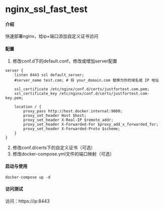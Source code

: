 # nginx_ssl_fast_test

#### 介绍
快速部署nginx，给ip+端口添加自定义证书访问


#### 配置

1. 修改conf.d下的default.conf，修改或增加server配置
```
server {
	listen 8443 ssl default_server;
	#server_name test.com; # 将 your_domain.com 替换为你的域名或 IP 地址

	ssl_certificate /etc/nginx/conf.d/certs/justfortest.com.pem;
	ssl_certificate_key /etc/nginx/conf.d/certs/justfortest.com-key.pem;

	location / {
		proxy_pass http://host.docker.internal:9000;
		proxy_set_header Host $host;
		proxy_set_header X-Real-IP $remote_addr;
		proxy_set_header X-Forwarded-For $proxy_add_x_forwarded_for;
		proxy_set_header X-Forwarded-Proto $scheme;
	}
}
```
2. 修改conf.d/certs下的自定义证书（可选）
3. 修改docker-compose.yml文件的端口映射（可选）

#### 启动与使用

```
docker-compose up -d
```

#### 访问测试

访问：https://ip:8443
